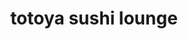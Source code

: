 ---
layout: place
title: totoya sushi lounge
permalink: /florida/orlando/totoya-sushi-lounge.html
stateAbbr: FL
stateName: Florida
cityName: Orlando
seo:
  type: restaurant
  links: null
place_id: ChIJZyZhD9l754gR0TD-1pgDNYQ
photos:
  - name: >-
      places/ChIJZyZhD9l754gR0TD-1pgDNYQ/photos/AeeoHcInO19r4BzBWPexlJSYwb2Oe5MO3_0gE_NgV7TPu66ThqFJas6GP2xis6CRLL3CxjCOTZIwLUnDXayrevq9ZZc74X9nZmNX6tKs6Oe9duD0b8hQ0uSrUJBycmg0Zuj26F8YZTRf24YUpzChcb4sw4gsfAob9dgap-4QUrx64ECJ3shiyBOxr1E9JEQuEGC4lVu04xBgg-z6NZ5rItJpNTfSH0ehXNtyLVw5H7ptX9ss2nxUt6EKjRIGbUach1m01y2I0-o5S3oMQvGECtKxZ8MhB9jiSCIchaVhCoSpHj4xxA
    widthPx: 1440
    heightPx: 811
    authorAttributions:
      - displayName: totoya sushi lounge
        uri: https://maps.google.com/maps/contrib/109464634206100746917
        photoUri: >-
          https://lh3.googleusercontent.com/a-/ALV-UjVpG8QBzVt6g8CfQ3X4p-p5a_DbhfF-QDHSYLsiY24e2PNp5yDF=s100-p-k-no-mo
    flagContentUri: >-
      https://www.google.com/local/imagery/report/?cb_client=maps_api_places.places_api&image_key=!1e10!2sAF1QipOU9YLIZRJqg3dbBuQc_5PyAbU6IypVnSSFZHyW&hl=en-US
    googleMapsUri: >-
      https://www.google.com/maps/place//data=!3m4!1e2!3m2!1sAF1QipOU9YLIZRJqg3dbBuQc_5PyAbU6IypVnSSFZHyW!2e10!4m2!3m1!1s0x88e77bd90f612667:0x84350398d6fe30d1
  - name: >-
      places/ChIJZyZhD9l754gR0TD-1pgDNYQ/photos/AeeoHcKTrap_khm7w-wfZiYDG37Ib2mmzg3h26r14qiJZSxeYwdWE06HRTpR0gP5f_f9hif7T4qr7VvCWsCbKnpB_9wRXEEQuQ0ZSKkrqmz1kCLrlhS75Coe5mt1102o1M_nrTLh05g07XxNauCRp8jTKq7cDj6ReUT3bwKofkTSqVm6yYDdb-A1388kK5Xkiq-w2HrE2ce2nSYbWumX54IoJlF6CLJ6SpstK5wgIPx1wKcO4shBP5SdKaXbUiyCBhIICxYmJ5pec_1J43X6V9tqRI4Mu3CuJgAZdDUtjN05_S-BhA
    widthPx: 828
    heightPx: 466
    authorAttributions:
      - displayName: totoya sushi lounge
        uri: https://maps.google.com/maps/contrib/109464634206100746917
        photoUri: >-
          https://lh3.googleusercontent.com/a-/ALV-UjVpG8QBzVt6g8CfQ3X4p-p5a_DbhfF-QDHSYLsiY24e2PNp5yDF=s100-p-k-no-mo
    flagContentUri: >-
      https://www.google.com/local/imagery/report/?cb_client=maps_api_places.places_api&image_key=!1e10!2sAF1QipOLVNWwoqczEmOxS_egYYnLxBcXNwssZk-BOSdZ&hl=en-US
    googleMapsUri: >-
      https://www.google.com/maps/place//data=!3m4!1e2!3m2!1sAF1QipOLVNWwoqczEmOxS_egYYnLxBcXNwssZk-BOSdZ!2e10!4m2!3m1!1s0x88e77bd90f612667:0x84350398d6fe30d1
  - name: >-
      places/ChIJZyZhD9l754gR0TD-1pgDNYQ/photos/AeeoHcJ1yVz7AoJ-exWMTx4SPkp_cVvR7WA-V3duGHE4lvp_CRmz-0EKpmWDbaThhgRlnnZ6_5Qky8pB2XmFXKIJwkFsNqMLfCxLCRUAdukZXIXsOnwxnwEAvj4o7aZcLl5uCwAVRDZXNrGPR1MhgQYJUxs3K5DMiSd9JYGUL1Rt13UdZiWdZOP3TomPXj3B52FTmRDPkhYkqj-0GDOi_eJuHGZGkPnSAwOMkksoAxU71Xon7N4kaiVTZTQF9HWIBOg6nKbfEq4Q0YRl7Nmd9bhQSAVpLtlfh35j2Nhb9N1CzsFE594hPkfduDDSOSMWdQNYfyw1QjGKCcaSgoYw4zr6wUaM-C6xz9KRhbFBOZTrpp74RzFVVzW22YQ1W-Ia4JudjxUtYuy2gsT_e25msDvFT_Sg9kvHwY09X6LVagMyi9la9w
    widthPx: 4032
    heightPx: 3024
    authorAttributions:
      - displayName: Arash Ranjbaran
        uri: https://maps.google.com/maps/contrib/110807539764200502786
        photoUri: >-
          https://lh3.googleusercontent.com/a-/ALV-UjW0VW0yt-YiQppupofbJrgEUMXRVk9UeYI1vLJIPC8aAYRWb63e=s100-p-k-no-mo
    flagContentUri: >-
      https://www.google.com/local/imagery/report/?cb_client=maps_api_places.places_api&image_key=!1e10!2sCIHM0ogKEICAgMCIy5X3ew&hl=en-US
    googleMapsUri: >-
      https://www.google.com/maps/place//data=!3m4!1e2!3m2!1sCIHM0ogKEICAgMCIy5X3ew!2e10!4m2!3m1!1s0x88e77bd90f612667:0x84350398d6fe30d1
  - name: >-
      places/ChIJZyZhD9l754gR0TD-1pgDNYQ/photos/AeeoHcIhZ-Xq4lHGx97XJBgLis3x5-k8XLOnL9H7hn2p_TJZVW_x3dss3N1faf_XbdJ3-3oMxWjCn7zBHmqnzQ_EhQR3Tao6eg_i7AQ0T0YnHJWOfJyVLvDxx4158M3HmZ2Rs7h23VsCeQW10ASAnjhhZVAkBeJ65DmK988VY1RNiOyouPvtvLlGvT8kq0iBzwhKgQpp7FzWVq4dIOof8gieqaqWlBn13ibDJMOFYGf5FA38h4a8UyKnCHQ5Y5G6hz2YwdjuTqBIcimVYeNOO6J-Zf2gdAvX3uRqRrrUJDDBtsyyPajiV63cfG8y8kuii_RoBIHvF3sWmj_ckdSQ8KcAY20ca0Ql1TWKZe43S-ERzClLJR8WTWxP4d8x-8lyvkaiu06xd4g0rVoJU-QnXaFm9DqIq3AB7hC_tukmFVCdJbcBcA
    widthPx: 3024
    heightPx: 3024
    authorAttributions:
      - displayName: Alee AR
        uri: https://maps.google.com/maps/contrib/100724899210811505984
        photoUri: >-
          https://lh3.googleusercontent.com/a-/ALV-UjXh11bwbYr8E3CgN-QjgzadWss-Rw3ttNQpNH5kQqwEGlQuaqck=s100-p-k-no-mo
    flagContentUri: >-
      https://www.google.com/local/imagery/report/?cb_client=maps_api_places.places_api&image_key=!1e10!2sCIHM0ogKEICAgIDHq8rlVQ&hl=en-US
    googleMapsUri: >-
      https://www.google.com/maps/place//data=!3m4!1e2!3m2!1sCIHM0ogKEICAgIDHq8rlVQ!2e10!4m2!3m1!1s0x88e77bd90f612667:0x84350398d6fe30d1
  - name: >-
      places/ChIJZyZhD9l754gR0TD-1pgDNYQ/photos/AeeoHcJGTu0HuiGDDM4zMEMZgN5FQalJJn5a88vLWcJ6I5bIUlqetse73NA3rWm7cc3AUCZwt1wscfO0wzQDQVSFHwwpirYN31F95Q6GUddV5WLMJEG_yR4G858UXiWsYqYbds2aC_NWzAzFqHzhuFCCEBMj2lSPnaSjqx3Dh-3ZfBZlMpnz8YcKS41VhC13OQMNCDLzZVM9ilHgTitmhmrAXSicHXFAhdbOeM6-EjKiI194YPOKdA_xyi0oeWzliyngvXHYD1uyFC5-CjfgLKweJfKvvHRD8cNLuHVa-kmmGtLJq3OD9GlwMuo9MRuXkc2TyfHD7XWJ-TggEluolsktdiSI4O5ti5jqu6X5I6Szu2rF1VFbqkgmTBsQUfb6qkTlRgQ_VYy2w9D2soPGzhSPg2UOFAY81h8xdnZHvjSTOLDWyA
    widthPx: 4000
    heightPx: 3000
    authorAttributions:
      - displayName: Charles Lawson
        uri: https://maps.google.com/maps/contrib/110640682143419870740
        photoUri: >-
          https://lh3.googleusercontent.com/a-/ALV-UjV-XkC19w6XDWSYQR4O34j84dxdL13mh8nIUk7MaSA0NLwTW2MV=s100-p-k-no-mo
    flagContentUri: >-
      https://www.google.com/local/imagery/report/?cb_client=maps_api_places.places_api&image_key=!1e10!2sCIHM0ogKEICAgICTz8nsIA&hl=en-US
    googleMapsUri: >-
      https://www.google.com/maps/place//data=!3m4!1e2!3m2!1sCIHM0ogKEICAgICTz8nsIA!2e10!4m2!3m1!1s0x88e77bd90f612667:0x84350398d6fe30d1
  - name: >-
      places/ChIJZyZhD9l754gR0TD-1pgDNYQ/photos/AeeoHcJHVxJeP-2JOBzNmjhvvnp9wEKfVhOyfQ2-sRWsABG0KPtS8Csa5Brs53VSTBafm067vUjq0N8JdxCFhmtqikR01M5YMJOnWO0-tqdY2mR69X_guMhiudxDpK25HaERgoiQiuMT8ZpHa19lRepQ1oTCrQcrBv_4h-EXV9z6Ik2-oLL2CLyzZ4mqNAZd_KfgTZ8PR9ZwvwjHzURRXwv4T_dlxHE5MEvWrfmffyxbvvmY8M5VNO_xN_cbncZKffXJjZneIf7bg6IHvGKiyoC_kAL-OS2iN4-bjGqCDLNDIOGM2C786tV1nCx_WJzvHV7EOLFwOQwJl8gIQHqzmuKjLK_DfnCcttWBRR_9zgeknsHCkzkyb8fRGMo0cMTkiI21ZntUW7MxeZ-hCHy0UF7-ksnmOoVGcf9PilbOmQ5Bx92I3mlZ
    widthPx: 4032
    heightPx: 3024
    authorAttributions:
      - displayName: Fen Deng
        uri: https://maps.google.com/maps/contrib/106303046990694271447
        photoUri: >-
          https://lh3.googleusercontent.com/a-/ALV-UjUbAmWgrN4-ZIU8oT8rBfTScyQEDpZ1NrgLTNehzKC2PhVtR8oC=s100-p-k-no-mo
    flagContentUri: >-
      https://www.google.com/local/imagery/report/?cb_client=maps_api_places.places_api&image_key=!1e10!2sCIHM0ogKEICAgIDx7dr5_AE&hl=en-US
    googleMapsUri: >-
      https://www.google.com/maps/place//data=!3m4!1e2!3m2!1sCIHM0ogKEICAgIDx7dr5_AE!2e10!4m2!3m1!1s0x88e77bd90f612667:0x84350398d6fe30d1
  - name: >-
      places/ChIJZyZhD9l754gR0TD-1pgDNYQ/photos/AeeoHcI3zAVjcketSQatevZV0elDqcmJS3kjkXx_RbZ48Vq2mpGQ3wvsQb9eIZ2dz7SdVEds1XKFxufmiENZkj7zr_G3fdo7TNcDH7yaEXUpdo2YTgh2BcSHSpXJfI1s9zU3-LmX4eE6WNykGMAUCKZj8o08EFlyJ_Vcz3mSXq_d_vz9DMRz6jm2wxCJu4-QDrWW2rRko1vaL8UBpLnTW4keFDPi8A2JDCo43WBqEAM0fW7k7httz-4ez_tO8KtV59JQy71NPE1ALqJxNiiZVOKJWsWShUjMJwe-WsWHfdMnFL3_I_2P-1xMPkr-QJC3-LlZk49OLmxoFQL65Rb1culXiY83fOVxM3ecKdePN5Kj3TmlMX8rnsgiM-13ndrzSqXDv2IfOuGDUl457dv_psJtIA-43e3r8i4qhOkhK1p8TesZ9cHx
    widthPx: 4032
    heightPx: 3024
    authorAttributions:
      - displayName: Arash Ranjbaran
        uri: https://maps.google.com/maps/contrib/110807539764200502786
        photoUri: >-
          https://lh3.googleusercontent.com/a-/ALV-UjW0VW0yt-YiQppupofbJrgEUMXRVk9UeYI1vLJIPC8aAYRWb63e=s100-p-k-no-mo
    flagContentUri: >-
      https://www.google.com/local/imagery/report/?cb_client=maps_api_places.places_api&image_key=!1e10!2sCIHM0ogKEICAgMCIy5X3hwE&hl=en-US
    googleMapsUri: >-
      https://www.google.com/maps/place//data=!3m4!1e2!3m2!1sCIHM0ogKEICAgMCIy5X3hwE!2e10!4m2!3m1!1s0x88e77bd90f612667:0x84350398d6fe30d1
  - name: >-
      places/ChIJZyZhD9l754gR0TD-1pgDNYQ/photos/AeeoHcLawqpbTB9BML5hEpikxIsJTbvTlmsEe5Ri5Hz6XlbRau09wAGbSH5Maq1x_LK50_tj0iJkjF9efCRgQOFQNeAdOpLS0S_EHJebFs5Px9vOm6GaUjvw2wo7phDQLhO3knZwLbMmI1-XBNc2wDT8747jomz1GtpXRYwjjPWi1fwNJXPcjch-oD_GB6E3Wd5DbONgyLWNjzOCFYRFn681UrM0NM7EeLTldTQoVYxFPnbHsI-W2kSiVuDSXqxG3Yf0D8Ug6UHfG-PfM6Ebf3aOgW7XtGwkGcEeHZYQNghPLilczcqgVU1VwhmCRCLcAVkHszB0N3Uo3hXFhsw5auQx9kRygAQi5zn9ypUkzV9hglI6XUY4hMVxxm_JfMjzrYiXlCe-Clf0REy9lRjjS3ZFoO0IQCRWOl5HSls_8juxkrN6DaU
    widthPx: 3024
    heightPx: 4032
    authorAttributions:
      - displayName: Ly
        uri: https://maps.google.com/maps/contrib/116441260866378042648
        photoUri: >-
          https://lh3.googleusercontent.com/a-/ALV-UjUMrz8UdepDI6ss1ppIuiQKzCe_1jrd5R5pasFzaemxtNuOumSR=s100-p-k-no-mo
    flagContentUri: >-
      https://www.google.com/local/imagery/report/?cb_client=maps_api_places.places_api&image_key=!1e10!2sCIHM0ogKEICAgICLgr3J8gE&hl=en-US
    googleMapsUri: >-
      https://www.google.com/maps/place//data=!3m4!1e2!3m2!1sCIHM0ogKEICAgICLgr3J8gE!2e10!4m2!3m1!1s0x88e77bd90f612667:0x84350398d6fe30d1
  - name: >-
      places/ChIJZyZhD9l754gR0TD-1pgDNYQ/photos/AeeoHcIaxT0P186rd1WcoUoSFEx0XpoyNjFWSJa38L9KJc6mRw3b5h_S-8gg5pAQT4dl1k8b5fF0Z5gokkfdmeaOZx6SnGBU92IyJjs_8S-Ashux18Nth2-rvq8Z3bXM6tv1KABsaggrSfecN6ap1jJX96dKRmmw1wtncxkIL-Eaj8esioVJEPPOnwUh5kcWRNUr68hp4HTdtv12FJmJv6AVbbaoWW-2wZt4yAaq33doPT9oogRqVKB-lWJNZKl_zOwV3AH4OXOY_e_u97aVb9YM0s3n45a0_WWrLr-NBCsDPsZd3G5S_hKlEc8vHncJWCY395LjLvej7UbryUrHMDJuk0u1u_JuTmbWeRNB0eRh1vFlDq4le-ZH-oxFSezT67x5dBrN5cUb87He6q-gOO_ZVDHiTQxd_aEFmElRopKG3fM
    widthPx: 3024
    heightPx: 4032
    authorAttributions:
      - displayName: Timothy Morales
        uri: https://maps.google.com/maps/contrib/108379832674621564643
        photoUri: >-
          https://lh3.googleusercontent.com/a-/ALV-UjXiAm9wdQ9GdvYvDD0VVVad2SsckEi5mA59HWXESxYLyuNgqQwD=s100-p-k-no-mo
    flagContentUri: >-
      https://www.google.com/local/imagery/report/?cb_client=maps_api_places.places_api&image_key=!1e10!2sCIHM0ogKEICAgIDz5vWsFQ&hl=en-US
    googleMapsUri: >-
      https://www.google.com/maps/place//data=!3m4!1e2!3m2!1sCIHM0ogKEICAgIDz5vWsFQ!2e10!4m2!3m1!1s0x88e77bd90f612667:0x84350398d6fe30d1
  - name: >-
      places/ChIJZyZhD9l754gR0TD-1pgDNYQ/photos/AeeoHcKlLiJll_idP-Mz5mfB0Su5-SVtmWJ-gwqu49yF3NkCPitnRym1Vvr_Yx-zA4uUDYdGjq-XFmsvaJEo0yrTjsLc8-4JvCbk9PQpputa1zuy9SfhYETpBOmjzhiWlIRn8pklZhgDTweQvS2Tv4qCFkrfYeN0Ia5zP8Zrxw36E8NmuxgLk1Ggpvoms-UbXL93pgIOsrH9EHMZpRBBYIvlNkLHfKWXGbLs71W3HQeCwulQ_H_U1nX7BLdA92Bv6KE9H_TUOmnVhb5UeP3q8BCQ9R4hku6rheQlH3IN5qySiJLCgeFKxSd9OZ4-_qYKn-oBtoSWgUvDCEOOQ3jka97NkvAYWYVp5KVeJsut0kF9901JEDXGQk0FOyY80iJkAnZKJseNbfe3xK4VKOYlKL8Tc7xGwm62fR5SbEfG8nCEBjfFV5k
    widthPx: 3024
    heightPx: 4032
    authorAttributions:
      - displayName: Gator Mouse
        uri: https://maps.google.com/maps/contrib/104362616363045162672
        photoUri: >-
          https://lh3.googleusercontent.com/a/ACg8ocJS8_IqDxQTutYoAOBqScz9eWMP17EQUIpwhsSPNwoPTXFmcA=s100-p-k-no-mo
    flagContentUri: >-
      https://www.google.com/local/imagery/report/?cb_client=maps_api_places.places_api&image_key=!1e10!2sCIHM0ogKEICAgIDXvqDK5wE&hl=en-US
    googleMapsUri: >-
      https://www.google.com/maps/place//data=!3m4!1e2!3m2!1sCIHM0ogKEICAgIDXvqDK5wE!2e10!4m2!3m1!1s0x88e77bd90f612667:0x84350398d6fe30d1
address: 621 E Central Blvd, Orlando, FL 32801, USA
street: 621 E Central Blvd
city: Orlando
state: FL
zip: '32801'
country: USA
neighborhood: Northeast Orlando
latitude: '28.542465'
longitude: '-81.369103'
accessibility_options:
  wheelchairAccessibleParking: true
  wheelchairAccessibleEntrance: true
  wheelchairAccessibleRestroom: true
  wheelchairAccessibleSeating: true
business_status: OPERATIONAL
name: totoya sushi lounge
google_maps_links:
  directionsUri: >-
    https://www.google.com/maps/dir//''/data=!4m7!4m6!1m1!4e2!1m2!1m1!1s0x88e77bd90f612667:0x84350398d6fe30d1!3e0
  placeUri: https://maps.google.com/?cid=9526524541749047505
  writeAReviewUri: >-
    https://www.google.com/maps/place//data=!4m3!3m2!1s0x88e77bd90f612667:0x84350398d6fe30d1!12e1
  reviewsUri: >-
    https://www.google.com/maps/place//data=!4m4!3m3!1s0x88e77bd90f612667:0x84350398d6fe30d1!9m1!1b1
  photosUri: >-
    https://www.google.com/maps/place//data=!4m3!3m2!1s0x88e77bd90f612667:0x84350398d6fe30d1!10e5
primary_type: Japanese Restaurant
opening_hours:
  regular: null
  current: null
secondary_opening_hours:
  regular:
    weekdayDescriptions: null
    type: null
  current:
    weekdayDescriptions: null
    type: null
phone: null
price_level: null
price_range: null
rating: null
rating_count: 0
website: null
description: >-
  Discover Totoya Sushi Lounge in Orlando, FL$$$Totoya Sushi Lounge in Orlando,
  FL, stands out as a welcoming Japanese restaurant nestled in the lively
  Northeast Orlando area, perfect for those seeking sushi restaurants nearby.
  This spot specializes in fresh, flavorful sushi offerings that highlight
  authentic Japanese cuisine, complemented by a relaxed lounge atmosphere
  designed for casual dining experiences. With thoughtful accessibility features
  like wheelchair-friendly parking and entrances, it ensures everyone can enjoy
  a comfortable visit, making it an inclusive choice for locals and visitors
  alike. The venue's inviting ambiance, captured in various photos, adds to its
  appeal with modern decor and cozy seating that enhance the overall dining
  vibe, ideal for anyone exploring top-rated sushi options in the region.
generative_summary: >-
  Discover Totoya Sushi Lounge in Orlando, FL$$$Totoya Sushi Lounge in Orlando,
  FL, stands out as a welcoming Japanese restaurant nestled in the lively
  Northeast Orlando area, perfect for those seeking sushi restaurants nearby.
  This spot specializes in fresh, flavorful sushi offerings that highlight
  authentic Japanese cuisine, complemented by a relaxed lounge atmosphere
  designed for casual dining experiences. With thoughtful accessibility features
  like wheelchair-friendly parking and entrances, it ensures everyone can enjoy
  a comfortable visit, making it an inclusive choice for locals and visitors
  alike. The venue's inviting ambiance, captured in various photos, adds to its
  appeal with modern decor and cozy seating that enhance the overall dining
  vibe, ideal for anyone exploring top-rated sushi options in the region.
generative_disclosure: Summarized by AI using the Grok-3-Mini model.
reviews: null
review_summary: >-
  Insights from Customer Reviews$$$Visitors to this sushi spot often rave about
  the fresh ingredients and creative rolls that make it a go-to for satisfying
  Japanese flavors without the fuss. Many appreciate the laid-back vibe and
  attentive service that turn a simple meal into a enjoyable outing, though some
  note that wait times can vary during peak hours. Folks frequently mention the
  variety of options that cater to different tastes, helping it stand out among
  sushi places near me for both groups and solo diners. Overall, the feedback
  leans positive, with people highlighting the value and welcoming feel that
  keep them coming back for more. If you're hunting for reliable sushi
  restaurants in the area, this one gets solid nods for its straightforward
  appeal and consistent quality.
review_disclosure: Summarized by AI using the Grok-3-Mini model.
parking_options: null
payment_options: null
allow_dogs: null
curbside_pickup: null
delivery: null
dine_in: null
good_for_children: null
good_for_groups: null
good_for_sports: null
live_music: null
menu_for_children: null
outdoor_seating: null
reservable: null
restroom: null
serves_beer: null
serves_breakfast: null
serves_brunch: null
serves_cocktails: null
serves_coffee: null
serves_dinner: null
serves_dessert: null
serves_lunch: null
serves_vegetarian_food: null
serves_wine: null
takeout: null
update_category: pro
places_description: null

---